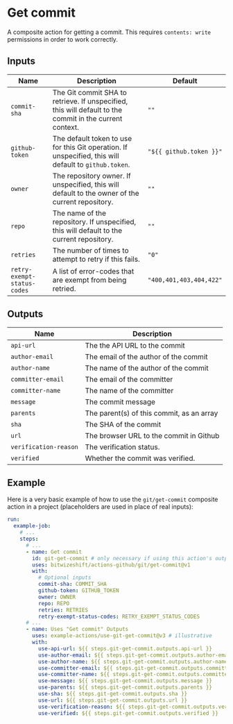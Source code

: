 # Get commit

<!-- These docs are generated by a tool -->

A composite action for getting a commit.
This requires `contents: write` permissions in order to work correctly.

## Inputs

| Name | Description | Default |
|------|-------------|---------|
| `commit-sha` | The Git commit SHA to retrieve. If unspecified, this will default to the commit in the current context.  | `""` |
| `github-token` | The default token to use for this Git operation. If unspecified, this will default to `github.token`.  | `"${{ github.token }}"` |
| `owner` | The repository owner. If unspecified, this will default to the owner of the current repository.  | `""` |
| `repo` | The name of the repository. If unspecified, this will default to the current repository.  | `""` |
| `retries` | The number of times to attempt to retry if this fails.  | `"0"` |
| `retry-exempt-status-codes` | A list of error-codes that are exempt from being retried.  | `"400,401,403,404,422"` |

## Outputs

| Name | Description |
|------|-------------|
| `api-url` | The the API URL to the commit |
| `author-email` | The email of the author of the commit |
| `author-name` | The name of the author of the commit |
| `committer-email` | The email of the committer |
| `committer-name` | The name of the committer |
| `message` | The commit message |
| `parents` | The parent(s) of this commit, as an array |
| `sha` | The SHA of the commit |
| `url` | The browser URL to the commit in Github |
| `verification-reason` | The verification status. |
| `verified` | Whether the commit was verified. |

## Example

Here is a very basic example of how to use the `git/get-commit` composite action
in a project (placeholders are used in place of real inputs):

```yaml
run:
  example-job:
    # ... 
    steps:
      # ... 
      - name: Get commit
        id: git-get-commit # only necessary if using this action's output(s)
        uses: bitwizeshift/actions-github/git/get-commit@v1
        with:
          # Optional inputs
          commit-sha: COMMIT_SHA
          github-token: GITHUB_TOKEN
          owner: OWNER
          repo: REPO
          retries: RETRIES
          retry-exempt-status-codes: RETRY_EXEMPT_STATUS_CODES
      # ... 
      - name: Uses "Get commit" Outputs
        uses: example-actions/use-git-get-commit@v3 # illustrative
        with:
          use-api-url: ${{ steps.git-get-commit.outputs.api-url }}
          use-author-email: ${{ steps.git-get-commit.outputs.author-email }}
          use-author-name: ${{ steps.git-get-commit.outputs.author-name }}
          use-committer-email: ${{ steps.git-get-commit.outputs.committer-email }}
          use-committer-name: ${{ steps.git-get-commit.outputs.committer-name }}
          use-message: ${{ steps.git-get-commit.outputs.message }}
          use-parents: ${{ steps.git-get-commit.outputs.parents }}
          use-sha: ${{ steps.git-get-commit.outputs.sha }}
          use-url: ${{ steps.git-get-commit.outputs.url }}
          use-verification-reason: ${{ steps.git-get-commit.outputs.verification-reason }}
          use-verified: ${{ steps.git-get-commit.outputs.verified }}
```
